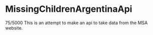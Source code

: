 # MissingChildrenArgentinaApi
 75/5000 This is an attempt to make an api to take data from the MSA website.

